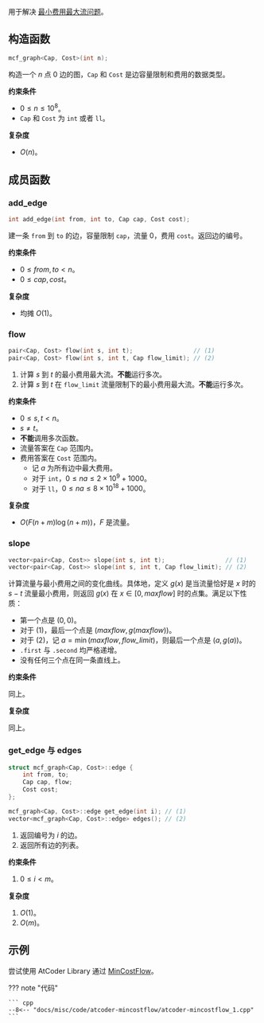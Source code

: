 用于解决 [最小费用最大流问题](../../graph/flow/min-cost.md)。

## 构造函数

``` cpp
mcf_graph<Cap, Cost>(int n);
```

构造一个 $n$ 点 $0$ 边的图，`Cap` 和 `Cost` 是边容量限制和费用的数据类型。

**约束条件**

- $0\le n\le 10^8$。
- `Cap` 和 `Cost` 为 `int` 或者 `ll`。

**复杂度**

- $O(n)$。

## 成员函数

### add_edge

``` cpp
int add_edge(int from, int to, Cap cap, Cost cost);
```

建一条 `from` 到 `to` 的边，容量限制 `cap`，流量 $0$，费用 `cost`。返回边的编号。

**约束条件**

- $0\le \textit{from}, \textit{to} < n$。
- $0\le \textit{cap}, \textit{cost}$。

**复杂度**

- 均摊 $O(1)$。

### flow

``` cpp
pair<Cap, Cost> flow(int s, int t);                 // (1)
pair<Cap, Cost> flow(int s, int t, Cap flow_limit); // (2)
```

1. 计算 $s$ 到 $t$ 的最小费用最大流。**不能**运行多次。
2. 计算 $s$ 到 $t$ 在 `flow_limit` 流量限制下的最小费用最大流。**不能**运行多次。

**约束条件**

- $0\le s, t < n$。
- $s\not = t$。
- **不能**调用多次函数。
- 流量答案在 `Cap` 范围内。
- 费用答案在 `Cost` 范围内。
    - 记 $a$ 为所有边中最大费用。
    - 对于 `int`，$0\le na\le 2\times 10^9+1000$。
    - 对于 `ll`，$0\le na\le 8\times 10^{18}+1000$。

**复杂度**

- $O(F(n+m)\log(n+m))$，$F$ 是流量。

### slope

``` cpp
vector<pair<Cap, Cost>> slope(int s, int t);                 // (1)
vector<pair<Cap, Cost>> slope(int s, int t, Cap flow_limit); // (2)
```

计算流量与最小费用之间的变化曲线。具体地，定义 $g(x)$ 是当流量恰好是 $x$ 时的 $s-t$ 流量最小费用，则返回 $g(x)$ 在 $x\in[0, \textit{maxflow}]$ 时的点集。满足以下性质：

- 第一个点是 $(0, 0)$。
- 对于 (1)，最后一个点是 $(\textit{maxflow}, g(\textit{maxflow}))$。
- 对于 (2)，记 $a=\min(\textit{maxflow}, \textit{flow\_limit})$，则最后一个点是 $(a, g(a))$。
- `.first` 与 `.second` 均严格递增。
- 没有任何三个点在同一条直线上。

**约束条件**

同上。

**复杂度**

同上。

### get_edge 与 edges

``` cpp
struct mcf_graph<Cap, Cost>::edge {
    int from, to;
    Cap cap, flow;
    Cost cost;
};

mcf_graph<Cap, Cost>::edge get_edge(int i); // (1)
vector<mcf_graph<Cap, Cost>::edge> edges(); // (2)
```

1. 返回编号为 $i$ 的边。
2. 返回所有边的列表。

**约束条件**

1. $0\le i < m$。

**复杂度**

1. $O(1)$。
2. $O(m)$。

## 示例

尝试使用 AtCoder Library 通过 [MinCostFlow](https://atcoder.jp/contests/practice2/tasks/practice2_e)。

??? note "代码"

    ``` cpp
    --8<-- "docs/misc/code/atcoder-mincostflow/atcoder-mincostflow_1.cpp"
    ```
